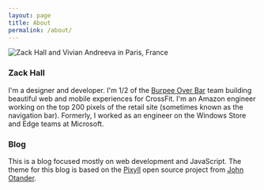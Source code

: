 ```yaml
---
layout: page
title: About
permalink: /about/
---
```


![Zack Hall and Vivian Andreeva in Paris, France](/images/zack_hall_notre_dame.png)

### Zack Hall

I'm a designer and developer. I'm 1/2 of the [Burpee Over Bar](http://burpeeoverbar) team building beautiful web and mobile experiences for CrossFit. I'm an Amazon engineer working on the top 200 pixels of the retail site (sometimes known as the navigation bar). Formerly, I worked as an engineer on the Windows Store and Edge teams at Microsoft.

### Blog

This is a blog focused mostly on web development and JavaScript. The theme for this blog is based on the [Pixyll](https://github.com/johnotander/pixyll) open source project from [John Otander](http://johnotander.com).
